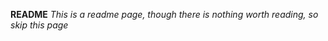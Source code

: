 <strong>README</strong>
<em>This is a readme page, though there is nothing worth reading, so skip this page</em>
